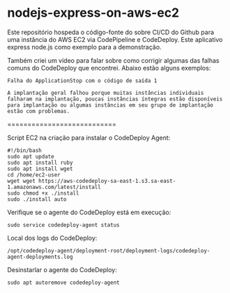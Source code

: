# nodejs-express-on-aws-ec2

Este repositório hospeda o código-fonte do sobre CI/CD do Github para uma instância do AWS EC2 via CodePipeline e CodeDeploy. Este aplicativo express node.js como exemplo para a demonstração.

Também criei um vídeo para falar sobre como corrigir algumas das falhas comuns do CodeDeploy que encontrei.
Abaixo estão alguns exemplos:

```
Falha do ApplicationStop com o código de saída 1
```

```
A implantação geral falhou porque muitas instâncias individuais falharam na implantação, poucas instâncias íntegras estão disponíveis para implantação ou algumas instâncias em seu grupo de implantação estão com problemas.
```

===========================

Script EC2 na criação para instalar o CodeDeploy Agent:

```
#!/bin/bash
sudo apt update
sudo apt install ruby
sudo apt install wget
cd /home/ec2-user
wget wget https://aws-codedeploy-sa-east-1.s3.sa-east-1.amazonaws.com/latest/install
sudo chmod +x ./install
sudo ./install auto
```

Verifique se o agente do CodeDeploy está em execução:
```
sudo service codedeploy-agent status
```

Local dos logs do CodeDeploy:
```
/opt/codedeploy-agent/deployment-root/deployment-logs/codedeploy-agent-deployments.log
```

Desinstarlar o agente do CodeDeploy:
```
sudo apt autoremove codedeploy-agent
```